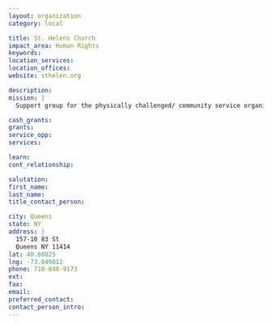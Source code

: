 ```yaml
---
layout: organization
category: local

title: St. Helens Church
impact_area: Human Rights
keywords: 
location_services: 
location_offices: 
website: sthelen.org

description: 
mission: |
  Support group for the physically challenged/ community service organization

cash_grants: 
grants: 
service_opp: 
services: 

learn: 
cont_relationship: 

salutation: 
first_name: 
last_name: 
title_contact_person: 

city: Queens
state: NY
address: |
  157-10 83 St     
  Queens NY 11414
lat: 40.66025
lng: -73.849812
phone: 718-848-9173
ext: 
fax: 
email: 
preferred_contact: 
contact_person_intro: 
---
```

